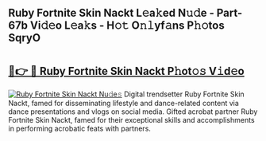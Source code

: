 ## Ruby Fortnite Skin Nackt L𝚎a𝚔ed N𝚞𝚍e - Part-67b Vi𝚍𝚎o L𝚎a𝚔s - H𝚘𝚝 O𝚗𝚕yf𝚊ns P𝚑𝚘tos SqryO

# <h2><a href="http://kfbpfb.oniu.top/?m=Ruby+Fortnite+Skin+Nackt">🔗👉 🔴 Ruby Fortnite Skin Nackt P𝚑ot𝚘𝚜 V𝚒d𝚎o</a></h2>

[![Ruby Fortnite Skin Nackt Nu𝚍e𝚜](https://i.imgur.com/0qMVB7G.gif)](http://kfbpfb.oniu.top/?m=Ruby+Fortnite+Skin+Nackt)
Digital trendsetter Ruby Fortnite Skin Nackt, famed for disseminating lifestyle and dance-related content via dance presentations and vlogs on social media. Gifted acrobat partner Ruby Fortnite Skin Nackt, famed for their exceptional skills and accomplishments in performing acrobatic feats with partners.  
